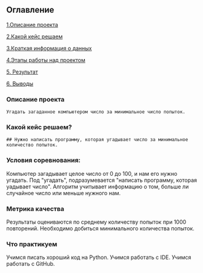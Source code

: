 ## Оглавление
[1.Описание проекта]()

[2.Какой кейс решаем]()

[3.Краткая информация о данных]()

[4.Этапы работы над проектом]() 

[5. Результат]()

[6. Выводы]()

### Описание проекта
    Угадать загаданное компьютером число за минимальное число попыток.

 ###  Какой кейс решаем?
    ## Нужно написать программу, которая угадывает число за минимальное количество попыток.  

 ###     Условия соревнования:

Компьютер загадывает целое число от 0 до 100, и нам его нужно угадать. Под "угадать", подразумевается "написать программу, которая уадывает число".
Алгоритм учитывает информацию о том, больше ли случайное число или меньше нужного нам.


  ###  Метрика качества

Результаты оцениваются по среднему количеству попыток при 1000 повторений. Необходимо добиться минимального количества попыток.
  ###   Что практикуем

Учимся писать хороший код на Python.
Учимся работать с IDE.
Учимся работать с GitHub.
